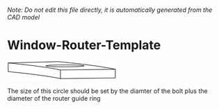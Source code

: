 ###### Note: Do not edit this file directly, it is automatically generated from the CAD model

# Window-Router-Template

![](/project.svg)



 The size of this circle should be set by the diamter of the bolt plus the diameter of the router guide ring



